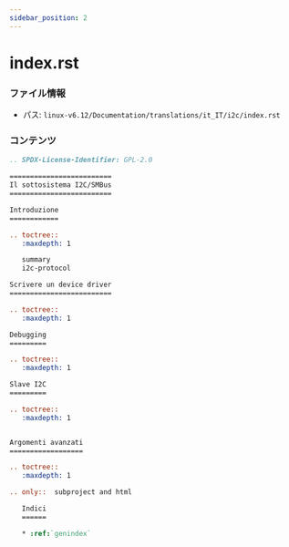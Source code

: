 ```yaml
---
sidebar_position: 2
---
```

# index.rst

### ファイル情報

- パス: `linux-v6.12/Documentation/translations/it_IT/i2c/index.rst`

### コンテンツ

```rst
.. SPDX-License-Identifier: GPL-2.0

=========================
Il sottosistema I2C/SMBus
=========================

Introduzione
============

.. toctree::
   :maxdepth: 1

   summary
   i2c-protocol

Scrivere un device driver
=========================

.. toctree::
   :maxdepth: 1

Debugging
=========

.. toctree::
   :maxdepth: 1

Slave I2C
=========

.. toctree::
   :maxdepth: 1


Argomenti avanzati
==================

.. toctree::
   :maxdepth: 1

.. only::  subproject and html

   Indici
   ======

   * :ref:`genindex`

```
